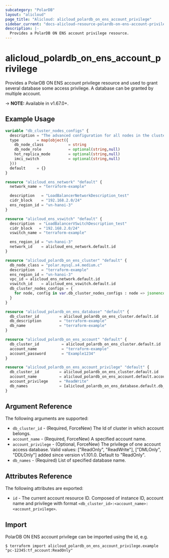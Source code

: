 ```yaml
---
subcategory: "PolarDB"
layout: "alicloud"
page_title: "Alicloud: alicloud_polardb_on_ens_account_privilege"
sidebar_current: "docs-alicloud-resource-polardb-on-ens-account-privilege"
description: |-
  Provides a PolarDB ON ENS account privilege resource.
---
```


# alicloud_polardb_on_ens_account_privilege

Provides a PolarDB ON ENS account privilege resource and used to grant several database some access privilege. A database can be granted by multiple account.

-> **NOTE:** Available in v1.67.0+.

## Example Usage

```terraform
variable "db_cluster_nodes_configs" {
  description = "The advanced configuration for all nodes in the cluster except for the RW node, including db_node_class, hot_replica_mode, and imci_switch properties."
  type        = map(object({
    db_node_class           = string
    db_node_role            = optional(string,null)
    hot_replica_mode        = optional(string,null)
    imci_switch             = optional(string,null)
  }))
  default     = {}
}

resource "alicloud_ens_network" "default" {
  network_name = "terraform-example"

  description   = "LoadBalancerNetworkDescription_test"
  cidr_block    = "192.168.2.0/24"
  ens_region_id = "vn-hanoi-3"
}

resource "alicloud_ens_vswitch" "default" {
  description  = "LoadBalancerVSwitchDescription_test"
  cidr_block   = "192.168.2.0/24"
  vswitch_name = "terraform-example"

  ens_region_id = "vn-hanoi-3"
  network_id    = alicloud_ens_network.default.id
}

resource "alicloud_polardb_on_ens_cluster" "default" {
  db_node_class = "polar.mysql.x4.medium.c"
  description   = "terraform-example"
  ens_region_id = "vn-hanoi-3"
  vpc_id = alicloud_ens_network.default.id
  vswitch_id    = alicloud_ens_vswitch.default.id
  db_cluster_nodes_configs = {
    for node, config in var.db_cluster_nodes_configs : node => jsonencode({for k, v in config : k => v if v != null})
  }
}

resource "alicloud_polardb_on_ens_database" "default" {
  db_cluster_id         = alicloud_polardb_on_ens_cluster.default.id
  db_description        = "terraform-example"
  db_name               = "terraform-example"
}

resource "alicloud_polardb_on_ens_account" "default" {
  db_cluster_id          = alicloud_polardb_on_ens_cluster.default.id
  account_name           = "terraform-example"
  account_password       = "Example1234"
}

resource "alicloud_polardb_on_ens_account_privilege" "default" {
  db_cluster_id         = alicloud_polardb_on_ens_cluster.default.id
  account_name          = alicloud_polardb_on_ens_account.default.account_name
  account_privilege     = "ReadWrite"
  db_names              = [alicloud_polardb_on_ens_database.default.db_name]
}
```

## Argument Reference

The following arguments are supported:

* `db_cluster_id` - (Required, ForceNew) The Id of cluster in which account belongs.
* `account_name` - (Required, ForceNew) A specified account name.
* `account_privilege` - (Optional, ForceNew) The privilege of one account access database. Valid values: ["ReadOnly", "ReadWrite"], ["DMLOnly", "DDLOnly"] added since version v1.101.0. Default to "ReadOnly".
* `db_names` - (Required) List of specified database name.

## Attributes Reference

The following attributes are exported:

* `id` - The current account resource ID. Composed of instance ID, account name and privilege with format `<db_cluster_id>:<account_name>:<account_privilege>`.

## Import

PolarDB ON ENS account privilege can be imported using the id, e.g.

```shell
$ terraform import alicloud_polardb_on_ens_account_privilege.example "pc-12345:tf_account:ReadOnly"
```
